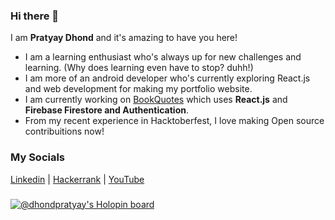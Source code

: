 ### Hi there 👋

I am **Pratyay Dhond** and it's amazing to have you here!
- I am a learning enthusiast who's always up for new challenges and learning. (Why does learning even have to stop? duhh!)
- I am more of an android developer who's currently exploring React.js and web development for making my portfolio website.
- I am currently working on [BookQuotes](https://github.com/PratyayDhond/BookQuotes) which uses **React.js** and **Firebase Firestore and Authentication**.
- From my recent experience in Hacktoberfest, I love making Open source contribuitions now!

### My Socials
  [Linkedin](https://www.linkedin.com/in/pratyay-dhond-7944a3209/) |
  [Hackerrank](https://www.hackerrank.com/dhondpratyay) |
  [YouTube](https://www.youtube.com/channel/UCNnTIJy8T3ryQ4RZgIv_R4Q) 

###

[![@dhondpratyay's Holopin board](https://holopin.me/dhondpratyay)](https://holopin.io/@dhondpratyay)

<!--
**PratyayDhond/PratyayDhond** is a ✨ _special_ ✨ repository because its `README.md` (this file) appears on your GitHub profile.

Here are some ideas to get you started:

- 🔭 I’m currently working on ...
- 🌱 I’m currently learning ...
- 👯 I’m looking to collaborate on ...
- 🤔 I’m looking for help with ...
- 💬 Ask me about ...
- 📫 How to reach me: ...
- 😄 Pronouns: ...
- ⚡ Fun fact: ...
-->
